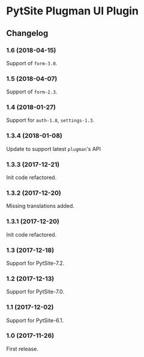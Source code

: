 # PytSite Plugman UI Plugin


## Changelog


### 1.6 (2018-04-15)

Support of `form-3.0`.


### 1.5 (2018-04-07)

Support of `form-2.3`.


### 1.4 (2018-01-27)

Support for `auth-1.8`, `settings-1.3`.


### 1.3.4 (2018-01-08)

Update to support latest `plugman`'s API


### 1.3.3 (2017-12-21)

Init code refactored.


### 1.3.2 (2017-12-20)

Missing translations added.


### 1.3.1 (2017-12-20)

Init code refactored.


### 1.3 (2017-12-18)

Support for PytSite-7.2.


### 1.2 (2017-12-13)

Support for PytSite-7.0.


### 1.1 (2017-12-02)

Support for PytSite-6.1.


### 1.0 (2017-11-26)

First release.
